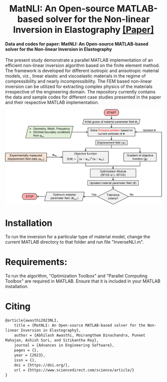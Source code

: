 <h1 align="center">MatNLI: An Open-source MATLAB-based solver for the Non-linear Inversion in Elastography <a href="https://www.sciencedirect.com/" class="button big">[Paper]</a></h1>

#### **Data and codes for paper: MatNLI: An Open-source MATLAB-based solver for the Non-linear Inversion in Elastography**

The present study demonstrate a parallel MATLAB implementation of an efficient non-linear inversion algorithm based on the finite element method. The framework is developed for different isotropic and anisotropic material models, viz., linear elastic and viscoelastic materials in the regime of compressibility and nearly incompressibility. The FEM based non-linear inversion can be utilized for extracting complex physics of the materials irrespective of the engineering domain. The repository currently contains the data and sample codes for different case studies presented in the paper and their respective MATLAB implementation.


![results](Images/cover.jpg)

> 

# Installation
To run the inversion for a particular type of material model, change the current MATLAB directory to that folder and run file "InverseNLI.m".

# Requirements:
To run the algorithm, "Optimization Toolbox" and "Parallel Computing Toolbox" are required in MATLAB. Ensure that it is included in your MATLAB installation.




# Citing

```
@article{awasthi2023NLI,
    title = {MatNLI: An Open-source MATLAB-based solver for the Non-linear Inversion in Elastography},
    author = {Abhilash Awasthi, Moirangthem Dinachandra, Puneet Mahajan, Ashish Suri, and Sitikantha Roy},
    journal = {Advances in Engineering Software},
    pages = {},
    year = {2023},
    issn = {},
    doi = {https://doi.org/},
    url = {https://www.sciencedirect.com/science/article/}
}
```

